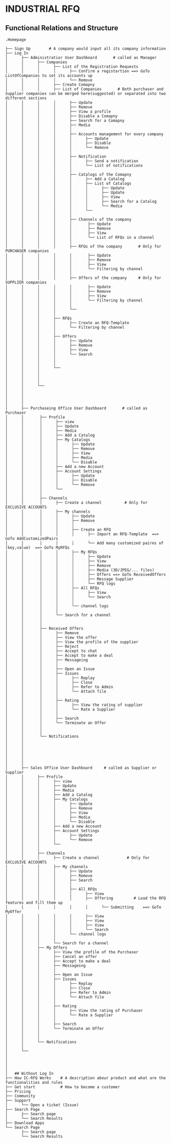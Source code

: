 # INDUSTRIAL RFQ 

## Functional Relations and Structure

    .Homepage
    
    ├── Sign Up        # A company would input all its company information   
    ├── Log In  
    │      ├── Administratior User Dashboard       # called as Manager 
    │      │      ├── Companies
    │      │      │      ├── List of the Registration Requests
    │      │      │      │      ├── Confirm a registartion ==> GoTo ListOfCompanies to set its accounts up
    │      │      │      │      └── Remove
    │      │      │      ├── Create Comapny
    │      │      │      ├── List of Companies       # Both purchaser and Supplier companies can be merged here(suggested) or separated into two different sections
    │      │      │      │      ├── Update
    │      │      │      │      ├── Remove
    │      │      │      │      ├── View a profile
    │      │      │      │      ├── Disable a Comapny
    │      │      │      │      ├── Search for a Comapny
    │      │      │      │      ├── Media
    │      │      │      │      │ 
    │      │      │      │      ├── Accounts management for every company
    │      │      │      │      │      ├── Update
    │      │      │      │      │      ├── Disable
    │      │      │      │      │      └── Remove
    │      │      │      │      │                
    │      │      │      │      ├── Notification
    │      │      │      │      │      ├── Send a notification
    │      │      │      │      │      └── List of notifications
    │      │      │      │      │                
    │      │      │      │      ├── Catalogs of the Comapny
    │      │      │      │      │      ├── Add a Catalog
    │      │      │      │      │      ├── List of Catalogs
    │      │      │      │      │      │      ├── Update 
    │      │      │      │      │      │      ├── Update 
    │      │      │      │      │      │      ├── View  
    │      │      │      │      │      │      ├── Search for a Catalog
    │      │      │      │      │      │      └── Media
    │      │      │      │      │      └──         
    │      │      │      │      │                
    │      │      │      │      ├── Channels of the company    
    │      │      │      │      │       ├── Update
    │      │      │      │      │       ├── Remove
    │      │      │      │      │       ├── View
    │      │      │      │      │       └── List of RFQs in a channel
    │      │      │      │      │                
    │      │      │      │      ├── RFQs of the company       # Only for PURCHASER companies
    │      │      │      │      │       ├── Update
    │      │      │      │      │       ├── Remove
    │      │      │      │      │       ├── View
    │      │      │      │      │       └── Filtering by channel
    │      │      │      │      │                
    │      │      │      │      ├── Offers of the company     # Only for SUPPLIER companies
    │      │      │      │      │       ├── Update
    │      │      │      │      │       ├── Remove
    │      │      │      │      │       ├── View
    │      │      │      │      │       └── Filtering by channel
    │      │      │      │      │                
    │      │      │      │      └── 
    │      │      │      │ 
    │      │      │      ├── RFQs
    │      │      │      │      ├── Create an RFQ-Template
    │      │      │      │      └── Filtering by channel
    │      │      │      │ 
    │      │      │      ├── Offers
    │      │      │      │      ├── Update
    │      │      │      │      ├── Remove
    │      │      │      │      ├── View
    │      │      │      │      └── Search
    │      │      │      │ 
    │      │      │      │ 
    │      │      │      └── 
    │      │      │
    │      │      │
    │      │      │
    │      │      └──     
    │      │      
    │      │      
    │      │      
    │      │      
    │      ├── Purchaseing Office User Dashboard       # called as Purchaser 
    │      │       ├── Profile
    │      │       │      ├── view
    │      │       │      ├── Update
    │      │       │      ├── Media
    │      │       │      ├── Add a Catalog
    │      │       │      ├── My Catalogs
    │      │       │      │      ├── Update
    │      │       │      │      ├── Remove
    │      │       │      │      ├── View
    │      │       │      │      ├── Media
    │      │       │      │      └── Disable
    │      │       │      ├── Add a new Account
    │      │       │      ├── Account Settings
    │      │       │      │      ├── Update
    │      │       │      │      ├── Disable
    │      │       │      │      └── Remove
    │      │       │      └── 
    │      │       │
    │      │       ├── Channels
    │      │       │      ├── Create a channel          # Only for EXCLUSIVE ACCOUNTS
    │      │       │      ├── My channels
    │      │       │      │      ├── Update
    │      │       │      │      ├── Remove
    │      │       │      │      │
    │      │       │      │      ├── Create an RFQ
    │      │       │      │      │      ├── Import an RFQ-Template  ==> GoTo AddCustomizedPairs
    │      │       │      │      │      └── Add many customized paires of (key,value)  ==> GoTo MyRFQs
    │      │       │      │      ├── My RFQs 
    │      │       │      │      │      ├── Update
    │      │       │      │      │      ├── View
    │      │       │      │      │      ├── Remove
    │      │       │      │      │      ├── Media (3D/JPEG/... files)
    │      │       │      │      │      ├── Offers ==> GoTo ReceivedOffers
    │      │       │      │      │      ├── Message Supplier
    │      │       │      │      │      └── RFQ logs
    │      │       │      │      ├── All RFQs  
    │      │       │      │      │      ├── View
    │      │       │      │      │      └── Search
    │      │       │      │      │
    │      │       │      │      └── channel logs
    │      │       │      │
    │      │       │      └── Search for a channel
    │      │       │
    │      │       │
    │      │       ├── Received Offers
    │      │       │      ├── Remove
    │      │       │      ├── View the offer
    │      │       │      ├── View the profile of the supplier
    │      │       │      ├── Reject
    │      │       │      ├── Accept to chat
    │      │       │      ├── Accept to make a deal
    │      │       │      ├── Messageing
    │      │       │      │
    │      │       │      ├── Open an Issue
    │      │       │      ├── Issues
    │      │       │      │      ├── Replay
    │      │       │      │      ├── Close
    │      │       │      │      ├── Refer to Admin
    │      │       │      │      └── Attach file
    │      │       │      │
    │      │       │      ├── Rating
    │      │       │      │      ├── View the rating of supplier
    │      │       │      │      └── Rate a Supplier
    │      │       │      │
    │      │       │      ├── Search
    │      │       │      └── Terminate an Offer
    │      │       │
    │      │       │
    │      │       └── Notifications
    │      │
    │      │
    │      │
    │      │
    │      │
    │      │
    │      ├── Sales Office User Dashboard     # called as Supplier or Supplier 
    │      │      ├── Profile
    │      │      │      ├── view
    │      │      │      ├── Update
    │      │      │      ├── Media
    │      │      │      ├── Add a Catalog
    │      │      │      ├── My Catalogs
    │      │      │      │      ├── Update
    │      │      │      │      ├── Remove
    │      │      │      │      ├── View
    │      │      │      │      ├── Media
    │      │      │      │      └── Disable
    │      │      │      ├── Add a new Account
    │      │      │      ├── Account Settings
    │      │      │      │      ├── Update
    │      │      │      │      └── Remove
    │      │      │      └── 
    │      │      │
    │      │      ├── Channels
    │      │      │      ├── Create a channel            # Only for EXCLUSIVE ACCOUNTS
    │      │      │      ├── My channels
    │      │      │      │      ├── Update
    │      │      │      │      ├── Remove
    │      │      │      │      ├── Search 
    │      │      │      │      │
    │      │      │      │      ├── All RFQs  
    │      │      │      │      │      ├── View
    │      │      │      │      │      ├── Offering         # Load the RFQ features and fill them up
    │      │      │      │      │      │      └── Submitting    ==> GoTo MyOffer
    │      │      │      │      │      ├── View
    │      │      │      │      │      ├── View
    │      │      │      │      │      ├── View
    │      │      │      │      │      └── Search
    │      │      │      │      └── channel logs
    │      │      │      │
    │      │      │      └── Search for a channel
    │      │      ├── My Offers
    │      │      │      ├── View the profile of the Purchaser
    │      │      │      ├── Cancel an offer
    │      │      │      ├── Accept to make a deal
    │      │      │      ├── Messageing
    │      │      │      │
    │      │      │      ├── Open an Issue
    │      │      │      ├── Issues
    │      │      │      │      ├── Replay
    │      │      │      │      ├── Close
    │      │      │      │      ├── Refer to Admin
    │      │      │      │      └── Attach file
    │      │      │      │
    │      │      │      ├── Rating
    │      │      │      │      ├── View the rating of Purchaser
    │      │      │      │      └── Rate a Supplier
    │      │      │      │
    │      │      │      ├── Search
    │      │      │      └── Terminate an Offer
    │      │      │
    │      │      │
    │      │      └── Notifications
    │      │      
    │      └──          
    │      
    │      
    │      
    │                  
    │   ## Without Log In    
    ├── How IC-RFQ Works    # A description abour product and what are the functionalities and rules  
    ├── Get start           # How to become a customer
    ├── Pricing  
    ├── Community
    ├── Support
    │      └── Open a ticket (Issue)         
    ├── Search Page  
    │      ├── Search page         
    │      └── Search Results         
    ├── Download Apps  
    └── Search Page  
           ├── Search page         
           └── Search Results   
    
